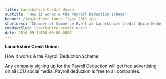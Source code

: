 ```yaml
---
title: Lanarkshire Credit Union
subtitle: "How it works & the Payroll Deduction scheme"
banner: /img/october_lunch_flyer_2016.jpg
shortdesc: "Chamber of Commerce Event at Lanarkshire Credit Union Wednesday 5th October 12 till 2pm. Lunch, tea and coffee will be supplied"
cmsUserSlug: lanarkshire-credit-union
date: 2016-09-14T00:00:00.000Z
---
```


**Lanarkshire Credit Union:**

How it works & the Payroll Deduction Scheme

Any company signing up for the Payroll Deduction will get free advertising on all LCU social media. Payroll deduction is free to all companies.

